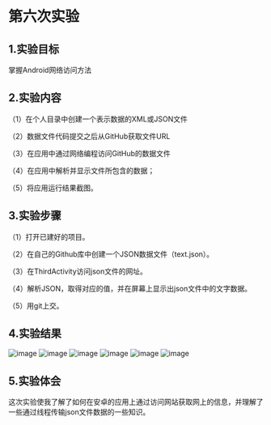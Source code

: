 # 第六次实验
## 1.实验目标
掌握Android网络访问方法
## 2.实验内容
（1）在个人目录中创建一个表示数据的XML或JSON文件

（2）数据文件代码提交之后从GitHub获取文件URL

（3）在应用中通过网络编程访问GitHub的数据文件

（4）在应用中解析并显示文件所包含的数据；

（5）将应用运行结果截图。

## 3.实验步骤
（1）打开已建好的项目。

（2）在自己的Github库中创建一个JSON数据文件（text.json）。

（3）在ThirdActivity访问json文件的网址。

（4）解析JSON，取得对应的值，并在屏幕上显示出json文件中的文字数据。

（5）用git上交。

## 4.实验结果
![image](https://github.com/Zhenghizhong/android-labs-2018/blob/master/soft1614080902215/test6/1.png)
![image](https://github.com/Zhenghizhong/android-labs-2018/blob/master/soft1614080902215/test6/SecondActivity.png)
![image](https://github.com/Zhenghizhong/android-labs-2018/blob/master/soft1614080902215/test6/时间转换.png)
![image](https://github.com/Zhenghizhong/android-labs-2018/blob/master/soft1614080902215/test6/长度转换.png)
![image](https://github.com/Zhenghizhong/android-labs-2018/blob/master/soft1614080902215/test6/汇率计算.png)
![image](https://github.com/Zhenghizhong/android-labs-2018/blob/master/soft1614080902215/test6/房贷计算.png)
## 5.实验体会
这次实验使我了解了如何在安卓的应用上通过访问网站获取网上的信息，并理解了一些通过线程传输json文件数据的一些知识。

